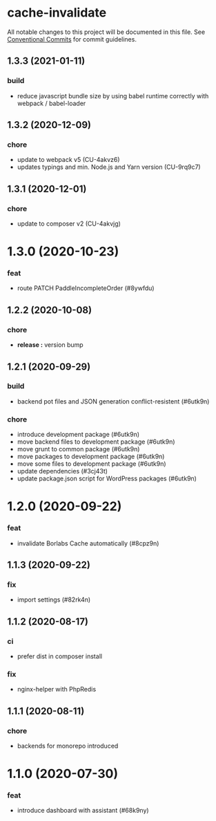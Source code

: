 # cache-invalidate

All notable changes to this project will be documented in this file.
See [Conventional Commits](https://conventionalcommits.org) for commit guidelines.

## 1.3.3 (2021-01-11)


### build

* reduce javascript bundle size by using babel runtime correctly with webpack / babel-loader





## 1.3.2 (2020-12-09)


### chore

* update to webpack v5 (CU-4akvz6)
* updates typings and min. Node.js and Yarn version (CU-9rq9c7)





## 1.3.1 (2020-12-01)


### chore

* update to composer v2 (CU-4akvjg)





# 1.3.0 (2020-10-23)


### feat

* route PATCH PaddleIncompleteOrder (#8ywfdu)





## 1.2.2 (2020-10-08)


### chore

* **release :** version bump





## 1.2.1 (2020-09-29)


### build

* backend pot files and JSON generation conflict-resistent (#6utk9n)


### chore

* introduce development package (#6utk9n)
* move backend files to development package (#6utk9n)
* move grunt to common package (#6utk9n)
* move packages to development package (#6utk9n)
* move some files to development package (#6utk9n)
* update dependencies (#3cj43t)
* update package.json script for WordPress packages (#6utk9n)





# 1.2.0 (2020-09-22)


### feat

* invalidate Borlabs Cache automatically (#8cpz9n)





## 1.1.3 (2020-09-22)


### fix

* import settings (#82rk4n)





## 1.1.2 (2020-08-17)


### ci

* prefer dist in composer install


### fix

* nginx-helper with PhpRedis





## 1.1.1 (2020-08-11)


### chore

* backends for monorepo introduced





# 1.1.0 (2020-07-30)


### feat

* introduce dashboard with assistant (#68k9ny)
